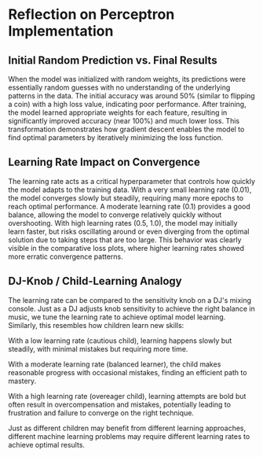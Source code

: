 # Reflection on Perceptron Implementation

## Initial Random Prediction vs. Final Results

When the model was initialized with random weights, its predictions were essentially random guesses with no understanding of the underlying patterns in the data. The initial accuracy was around 50% (similar to flipping a coin) with a high loss value, indicating poor performance. After training, the model learned appropriate weights for each feature, resulting in significantly improved accuracy (near 100%) and much lower loss. This transformation demonstrates how gradient descent enables the model to find optimal parameters by iteratively minimizing the loss function.

## Learning Rate Impact on Convergence

The learning rate acts as a critical hyperparameter that controls how quickly the model adapts to the training data. With a very small learning rate (0.01), the model converges slowly but steadily, requiring many more epochs to reach optimal performance. A moderate learning rate (0.1) provides a good balance, allowing the model to converge relatively quickly without overshooting. With high learning rates (0.5, 1.0), the model may initially learn faster, but risks oscillating around or even diverging from the optimal solution due to taking steps that are too large. This behavior was clearly visible in the comparative loss plots, where higher learning rates showed more erratic convergence patterns.

## DJ-Knob / Child-Learning Analogy

The learning rate can be compared to the sensitivity knob on a DJ's mixing console. Just as a DJ adjusts knob sensitivity to achieve the right balance in music, we tune the learning rate to achieve optimal model learning. Similarly, this resembles how children learn new skills:

With a low learning rate (cautious child), learning happens slowly but steadily, with minimal mistakes but requiring more time.

With a moderate learning rate (balanced learner), the child makes reasonable progress with occasional mistakes, finding an efficient path to mastery.

With a high learning rate (overeager child), learning attempts are bold but often result in overcompensation and mistakes, potentially leading to frustration and failure to converge on the right technique.

Just as different children may benefit from different learning approaches, different machine learning problems may require different learning rates to achieve optimal results. 